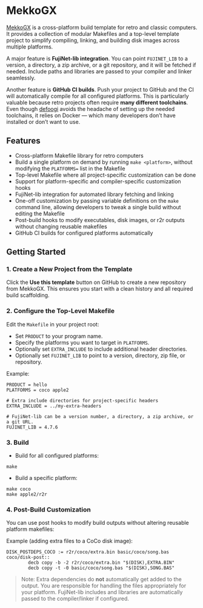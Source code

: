 # MekkoGX

[MekkoGX](https://github.com/fozzTexx/MekkoGX) is a cross-platform
build template for retro and classic computers. It provides a
collection of modular Makefiles and a top-level template project to
simplify compiling, linking, and building disk images across multiple
platforms.

A major feature is **FujiNet-lib integration**. You can point
`FUJINET_LIB` to a version, a directory, a zip archive, or a git
repository, and it will be fetched if needed. Include paths and
libraries are passed to your compiler and linker seamlessly.

Another feature is **GitHub CI builds**. Push your project to GitHub
and the CI will automatically compile for all configured
platforms. This is particularly valuable because retro projects often
require **many different toolchains**. Even though
[defoogi](https://github.com/FozzTexx/defoogi) avoids the headache of
setting up the needed toolchains, it relies on Docker — which many
developers don’t have installed or don’t want to use.

## Features

- Cross-platform Makefile library for retro computers
- Build a single platform on demand by running `make <platform>`,
  without modifying the `PLATFORMS=` list in the Makefile
- Top-level Makefile where all project-specific customization can be done
- Support for platform-specific and compiler-specific customization hooks
- FujiNet-lib integration for automated library fetching and linking
- One-off customization by passing variable definitions on the `make`
  command line, allowing developers to tweak a single build without
  editing the Makefile
- Post-build hooks to modify executables, disk images, or r2r outputs
  without changing reusable makefiles
- GitHub CI builds for configured platforms automatically

## Getting Started

### 1. Create a New Project from the Template

Click the **Use this template** button on GitHub to create a new
repository from MekkoGX. This ensures you start with a clean history
and all required build scaffolding.

### 2. Configure the Top-Level Makefile

Edit the `Makefile` in your project root:

- Set `PRODUCT` to your program name.
- Specify the platforms you want to target in `PLATFORMS`.
- Optionally set `EXTRA_INCLUDE` to include additional header directories.
- Optionally set `FUJINET_LIB` to point to a version, directory, zip file, or repository.

Example:

```
PRODUCT = hello
PLATFORMS = coco apple2

# Extra include directories for project-specific headers
EXTRA_INCLUDE = ../my-extra-headers

# FujiNet-lib can be a version number, a directory, a zip archive, or a git URL.
FUJINET_LIB = 4.7.6
```

### 3. Build

- Build for all configured platforms:

```
make
```

- Build a specific platform:

```
make coco
make apple2/r2r
```

### 4. Post-Build Customization

You can use post hooks to modify build outputs without altering reusable platform makefiles:

Example (adding extra files to a CoCo disk image):

```
DISK_POSTDEPS_COCO := r2r/coco/extra.bin basic/coco/song.bas
coco/disk-post::
        decb copy -b -2 r2r/coco/extra.bin "$(DISK),EXTRA.BIN"
        decb copy -t -0 basic/coco/song.bas "$(DISK),SONG.BAS"
```

> Note: Extra dependencies do **not** automatically get added to the
  output. You are responsible for handling the files appropriately for
  your platform. FujiNet-lib includes and libraries are automatically
  passed to the compiler/linker if configured.
